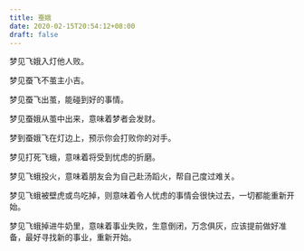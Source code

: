 ```yaml
---
title: 蚕娥
date: 2020-02-15T20:54:12+08:00
draft: false
---
```


梦见飞娥入灯他人败。



梦见蚕飞不茧主小吉。



梦见蚕飞出茧，能碰到好的事情。



梦见蚕娥从茧中出来，意味着梦者会发财。



梦到蚕娥飞在灯边上，预示你会打败你的对手。



梦见打死飞蛾，意味着将受到忧虑的折磨。



梦见飞蛾投火，意味着朋友会为自己赴汤蹈火，帮自己度过难关。



梦见飞蛾被壁虎或鸟吃掉，则意味着令人忧虑的事情会很快过去，一切都能重新开始。



梦见飞蛾掉进牛奶里，意味着事业失败，生意倒闭，万念俱灰，应该提前做好准备，最好寻找新的事业，重新开始。

